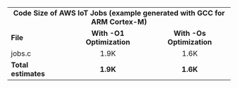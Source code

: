 <table>
    <tr>
        <td colspan="3"><center><b>Code Size of AWS IoT Jobs (example generated with GCC for ARM Cortex-M)</b></center></td>
    </tr>
    <tr>
        <td><b>File</b></td>
        <td><b><center>With -O1 Optimization</center></b></td>
        <td><b><center>With -Os Optimization</center></b></td>
    </tr>
    <tr>
        <td>jobs.c</td>
        <td><center>1.9K</center></td>
        <td><center>1.6K</center></td>
    </tr>
    <tr>
        <td><b>Total estimates</b></td>
        <td><b><center>1.9K</center></b></td>
        <td><b><center>1.6K</center></b></td>
    </tr>
</table>
